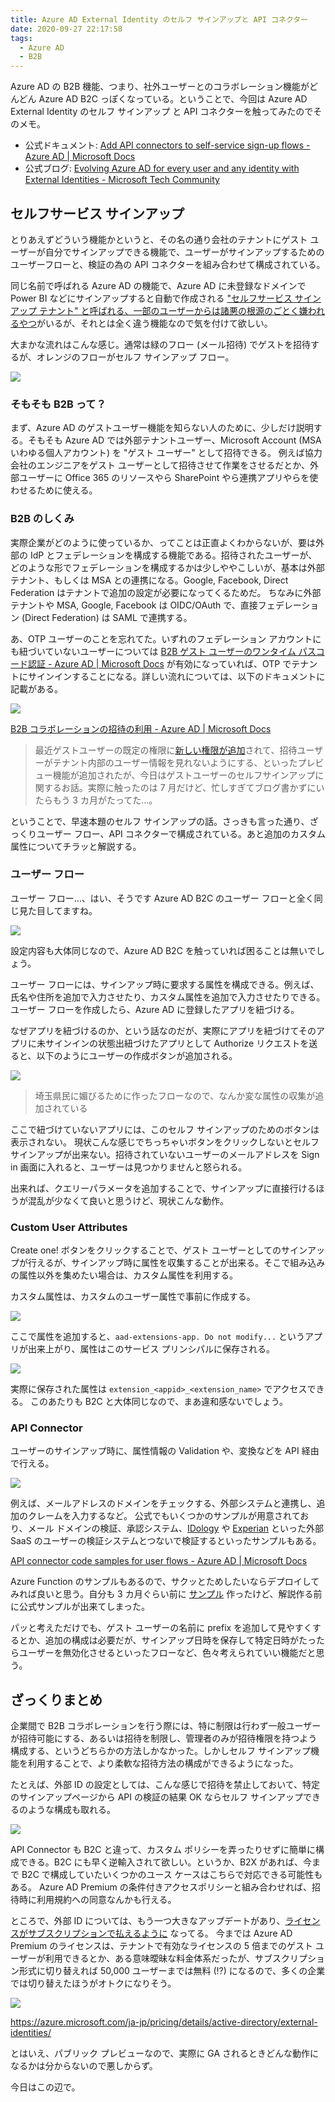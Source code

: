 ```yaml
---
title: Azure AD External Identity のセルフ サインアップと API コネクター
date: 2020-09-27 22:17:58
tags:
  - Azure AD
  - B2B
---
```


Azure AD の B2B 機能、つまり、社外ユーザーとのコラボレーション機能がどんどん Azure AD B2C っぽくなっている。ということで、今回は Azure AD External Identity のセルフ サインアップ と API コネクターを触ってみたのでそのメモ。

<!-- more  -->

- 公式ドキュメント: [Add API connectors to self-service sign-up flows - Azure AD | Microsoft Docs](https://docs.microsoft.com/en-us/azure/active-directory/external-identities/self-service-sign-up-add-api-connector)
- 公式ブログ: [Evolving Azure AD for every user and any identity with External Identities - Microsoft Tech Community](https://techcommunity.microsoft.com/t5/azure-active-directory-identity/evolving-azure-ad-for-every-user-and-any-identity-with-external/ba-p/1257361)

## セルフサービス サインアップ

とりあえずどういう機能かというと、その名の通り会社のテナントにゲスト ユーザーが自分でサインアップできる機能で、ユーザーがサインアップするためのユーザーフローと、検証の為の API コネクターを組み合わせて構成されている。

同じ名前で呼ばれる Azure AD の機能で、Azure AD に未登録なドメインで Power BI などにサインアップすると自動で作成される ["セルフサービス サインアップ テナント" と呼ばれる、一部のユーザーからは諸悪の根源のごとく嫌われるやつ](https://qiita.com/Shinya-Yamaguchi/items/cb1942c51eda2dba31ff)がいるが、それとは全く違う機能なので気を付けて欲しい。

大まかな流れはこんな感じ。通常は緑のフロー (メール招待) でゲストを招待するが、オレンジのフローがセルフ サインアップ フロー。

![](./aad-external-identity-api-connector/b2b-flow.png)


### そもそも B2B って？

まず、Azure AD のゲストユーザー機能を知らない人のために、少しだけ説明する。そもそも Azure AD では外部テナントユーザー、Microsoft Account (MSA いわゆる個人アカウント) を "ゲスト ユーザー" として招待できる。
例えば協力会社のエンジニアをゲスト ユーザーとして招待させて作業をさせるだとか、外部ユーザーに Office 365 のリソースやら SharePoint やら連携アプリやらを使わせるために使える。


### B2B のしくみ

実際企業がどのように使っているか、ってことは正直よくわからないが、要は外部の IdP とフェデレーションを構成する機能である。招待されたユーザーが、どのような形でフェデレーションを構成するかは少しややこしいが、基本は外部テナント、もしくは MSA との連携になる。Google, Facebook, Direct Federation はテナントで追加の設定が必要になってくるためだ。
ちなみに外部テナントや MSA, Google, Facebook は OIDC/OAuth で、直接フェデレーション (Direct Federation) は SAML で連携する。

あ、OTP ユーザーのことを忘れてた。いずれのフェデレーション アカウントにも紐づいていないユーザーについては [B2B ゲスト ユーザーのワンタイム パスコード認証 - Azure AD | Microsoft Docs](https://docs.microsoft.com/ja-jp/azure/active-directory/external-identities/one-time-passcode) が有効になっていれば、OTP でテナントにサインインすることになる。詳しい流れについては、以下のドキュメントに記載がある。

![](https://docs.microsoft.com/ja-jp/azure/active-directory/external-identities/media/redemption-experience/invitation-redemption-flow.png)

[B2B コラボレーションの招待の利用 - Azure AD | Microsoft Docs](https://docs.microsoft.com/ja-jp/azure/active-directory/external-identities/redemption-experience)


>最近ゲストユーザーの既定の権限に[新しい権限が追加](https://docs.microsoft.com/en-us/azure/active-directory/users-groups-roles/users-restrict-guest-permissions)されて、招待ユーザーがテナント内部のユーザー情報を見れないようにする、といったプレビュー機能が追加されたが、今日はゲストユーザーのセルフサインアップに関するお話。実際に触ったのは 7 月だけど、忙しすぎてブログ書かずにいたらもう 3 カ月がたってた…。

ということで、早速本題のセルフ サインアップの話。さっきも言った通り、ざっくりユーザー フロー、API コネクターで構成されている。あと追加のカスタム属性についてチラッと解説する。

### ユーザー フロー

ユーザー フロー…、はい、そうです Azure AD B2C のユーザー フローと全く同じ見た目してますね。

![](./aad-external-identity-api-connector/b2x-user-flow.png)

設定内容も大体同じなので、Azure AD B2C を触っていれば困ることは無いでしょう。

ユーザー フローには、サインアップ時に要求する属性を構成できる。例えば、氏名や住所を追加で入力させたり、カスタム属性を追加で入力させたりできる。ユーザー フローを作成したら、Azure AD に登録したアプリを紐づける。

なぜアプリを紐づけるのか、という話なのだが、実際にアプリを紐づけてそのアプリに未サインインの状態出紐づけたアプリとして Authorize リクエストを送ると、以下のようにユーザーの作成ボタンが追加される。

![](./aad-external-identity-api-connector/create-user-button.png)

> 埼玉県民に媚びるために作ったフローなので、なんか変な属性の収集が追加されている

ここで紐づけていないアプリには、このセルフ サインアップのためのボタンは表示されない。
現状こんな感じでちっちゃいボタンをクリックしないとセルフサインアップが出来ない。招待されていないユーザーのメールアドレスを Sign in 画面に入れると、ユーザーは見つかりませんと怒られる。

出来れば、クエリーパラメータを追加することで、サインアップに直接行けるほうが混乱が少なくて良いと思うけど、現状こんな動作。

### Custom User Attributes

Create one! ボタンをクリックすることで、ゲスト ユーザーとしてのサインアップが行えるが、サインアップ時に属性を収集することが出来る。そこで組み込みの属性以外を集めたい場合は、カスタム属性を利用する。

カスタム属性は、カスタムのユーザー属性で事前に作成する。

![](./aad-external-identity-api-connector/custom-attributes.png)

ここで属性を追加すると、`aad-extensions-app. Do not modify...` というアプリが出来上がり、属性はこのサービス プリンシパルに保存される。 

![](./aad-external-identity-api-connector/aad-extensions-app.png)

実際に保存された属性は `extension_<appid>_<extension_name>` でアクセスできる。
このあたりも B2C と大体同じなので、まあ違和感ないでしょう。

### API Connector

ユーザーのサインアップ時に、属性情報の Validation や、変換などを API 経由で行える。

![](./aad-external-identity-api-connector/api-connector.png)

例えば、メールアドレスのドメインをチェックする、外部システムと連携し、追加のクレームを入力するなど。
公式でもいくつかのサンプルが用意されており、メール ドメインの検証、承認システム、[IDology](https://github.com/Azure-Samples/active-directory-dotnet-external-identities-idology-identity-verification) や [Experian](https://github.com/Azure-Samples/active-directory-dotnet-external-identities-experian-identity-verification) といった外部 SaaS のユーザーの検証システムとつないで検証するといったサンプルもある。

[API connector code samples for user flows - Azure AD | Microsoft Docs](https://docs.microsoft.com/en-us/azure/active-directory/external-identities/code-samples-self-service-sign-up)

Azure Function のサンプルもあるので、サクッとためしたいならデプロイしてみれば良いと思う。自分も 3 カ月ぐらい前に [サンプル](https://github.com/watahani/azure-ad-external-identity-api) 作ったけど、解説作る前に公式サンプルが出来てしまった。

パッと考えただけでも、ゲスト ユーザーの名前に prefix を追加して見やすくするとか、追加の構成は必要だが、サインアップ日時を保存して特定日時がたったらユーザーを無効化させるといったフローなど、色々考えられていい機能だと思う。

## ざっくりまとめ

企業間で B2B コラボレーションを行う際には、特に制限は行わず一般ユーザーが招待可能にする、あるいは招待を制限し、管理者のみが招待権限を持つよう構成する、というどちらかの方法しかなかった。しかしセルフ サインアップ機能を利用することで、より柔軟な招待方法の構成ができるようになった。

たとえば、外部 ID の設定としては、こんな感じで招待を禁止しておいて、特定のサインアップページから API の検証の結果 OK ならセルフ サインアップできるのような構成も取れる。

![](./aad-external-identity-api-connector/external-identities-settings.png)

API Connector も B2C と違って、カスタム ポリシーを弄ったりせずに簡単に構成できる。B2C にも早く逆輸入されて欲しい。というか、B2X があれば、今まで B2C で構成していたいくつかのユース ケースはこちらで対応できる可能性もある。
Azure AD Premium の条件付きアクセスポリシーと組み合わせれば、招待時に利用規約への同意なんかも行える。

ところで、外部 ID については、もう一つ大きなアップデートがあり、[ライセンスがサブスクリプションで払えるように](https://azure.microsoft.com/ja-jp/pricing/details/active-directory/external-identities/) なってる。
今までは Azure AD Premium のライセンスは、テナントで有効なライセンスの 5 倍までのゲスト ユーザーが利用できるとか、ある意味曖昧な料金体系だったが、サブスクリプション形式に切り替えれば 50,000 ユーザーまでは無料 (!?) になるので、多くの企業では切り替えたほうがオトクになりそう。

![](./aad-external-identity-api-connector/external-identities-pricing.png)

https://azure.microsoft.com/ja-jp/pricing/details/active-directory/external-identities/

とはいえ、パブリック プレビューなので、実際に GA されるときどんな動作になるかは分からないので悪しからず。

今日はこの辺で。
